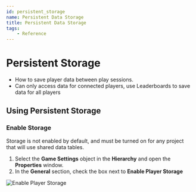```yaml
---
id: persistent_storage
name: Persistent Data Storage
title: Persistent Data Storage
tags:
    - Reference
---
```


# Persistent Storage

- How to save player data between play sessions.
- Can only access data for connected players, use Leaderboards to save data for all players

## Using Persistent Storage

### Enable Storage

Storage is not enabled by default, and must be turned on for any project that will use shared data tables.

1. Select the **Game Settings** object in the **Hierarchy** and open the **Properties** window.
2. In the **General** section, check the box next to **Enable Player Storage**

![Enable Player Storage](../img/Storage/EnablePlayerStorage.png)

<!-- TODO: Add more tasks
- Persist all Player resources
- Persist Player Equipment
- Clear Data -->